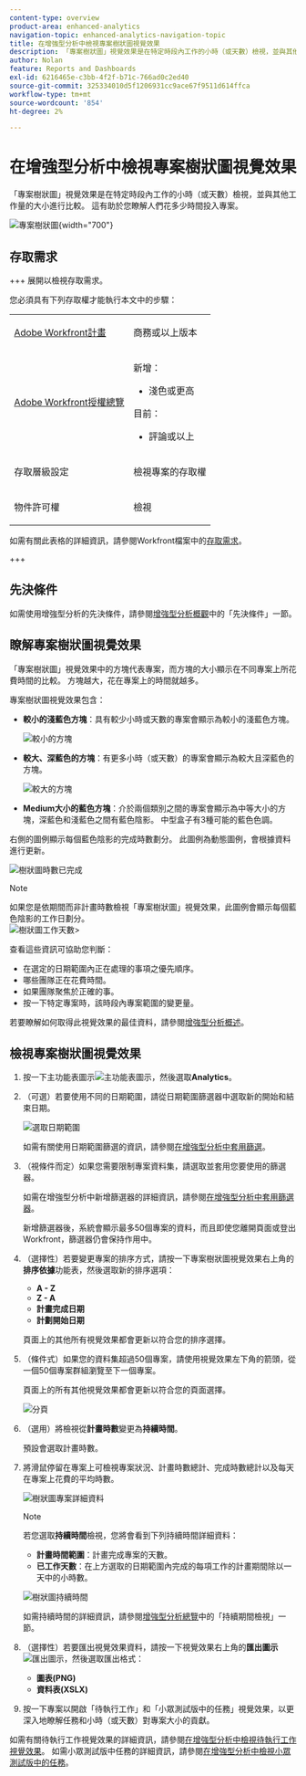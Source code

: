 ```yaml
---
content-type: overview
product-area: enhanced-analytics
navigation-topic: enhanced-analytics-navigation-topic
title: 在增強型分析中檢視專案樹狀圖視覺效果
description: 「專案樹狀圖」視覺效果是在特定時段內工作的小時（或天數）檢視，並與其他工作量的大小進行比較。 這有助於您瞭解人們花多少時間投入專案。
author: Nolan
feature: Reports and Dashboards
exl-id: 6216465e-c3bb-4f2f-b71c-766ad0c2ed40
source-git-commit: 325334010d5f1206931cc9ace67f9511d614ffca
workflow-type: tm+mt
source-wordcount: '854'
ht-degree: 2%

---
```


# 在增強型分析中檢視專案樹狀圖視覺效果

<!-- Audited: 12/2023 -->

「專案樹狀圖」視覺效果是在特定時段內工作的小時（或天數）檢視，並與其他工作量的大小進行比較。 這有助於您瞭解人們花多少時間投入專案。

![專案樹狀圖](assets/project-treemap-350x126.png){width="700"}

## 存取需求

+++ 展開以檢視存取需求。

您必須具有下列存取權才能執行本文中的步驟：

<table style="table-layout:auto"> 
 <col> 
 <col> 
 <tbody> 
  <tr> 
   <td role="rowheader"><a href="https://www.workfront.com/plans" target="_blank">Adobe Workfront計畫</a></td> 
   <td> <p>商務或以上版本</p> </td> 
  </tr> 
  <tr> 
   <td role="rowheader"><a href="../administration-and-setup/add-users/access-levels-and-object-permissions/wf-licenses.md" class="MCXref xref">Adobe Workfront授權總覽</a></td> 
   <td>   <p>新增：</p> 
   <ul><li>淺色或更高</li></ul>
   <p>目前：</p>
   <ul><li>評論或以上</li></ul>
 </td> 
  </tr> 
  <tr> 
   <td role="rowheader">存取層級設定</td> 
   <td> <p>檢視專案的存取權</p> <!--<p>Note: If you still don't have access, ask your Workfront administrator if they set additional restrictions in your access level.<br>For information on how a Workfront administrator can change your access level, see <a href="../administration-and-setup/add-users/configure-and-grant-access/create-modify-access-levels.md" class="MCXref xref">Create or modify custom access levels</a>.</p>--> </td> 
  </tr> 
  <tr> 
   <td role="rowheader">物件許可權</td> 
   <td> <p>檢視</p> <!--<p>For information on requesting additional access, see <a href="../workfront-basics/grant-and-request-access-to-objects/request-access.md" class="MCXref xref">Request access to objects </a>.</p>--> </td> 
  </tr> 
 </tbody> 
</table>

如需有關此表格的詳細資訊，請參閱Workfront檔案中的[存取需求](/help/quicksilver/administration-and-setup/add-users/access-levels-and-object-permissions/access-level-requirements-in-documentation.md)。

+++

## 先決條件

如需使用增強型分析的先決條件，請參閱[增強型分析概觀](../enhanced-analytics/enhanced-analytics-overview.md)中的「先決條件」一節。

## 瞭解專案樹狀圖視覺效果

「專案樹狀圖」視覺效果中的方塊代表專案，而方塊的大小顯示在不同專案上所花費時間的比較。 方塊越大，花在專案上的時間就越多。

專案樹狀圖視覺效果包含：

* **較小的淺藍色方塊**：具有較少小時或天數的專案會顯示為較小的淺藍色方塊。

  ![較小的方塊](assets/project-treemap-smaller-box.png)

* **較大、深藍色的方塊**：有更多小時（或天數）的專案會顯示為較大且深藍色的方塊。

  ![較大的方塊](assets/project-treemap-larger-box-350x205.png)

* **Medium大小的藍色方塊**：介於兩個類別之間的專案會顯示為中等大小的方塊，深藍色和淺藍色之間有藍色陰影。 中型盒子有3種可能的藍色色調。

右側的圖例顯示每個藍色陰影的完成時數劃分。 此圖例為動態圖例，會根據資料進行更新。

![樹狀圖時數已完成](assets/project-treemap-hours-completed.png)

>[!NOTE]
>
>如果您是依期間而非計畫時數檢視「專案樹狀圖」視覺效果，此圖例會顯示每個藍色陰影的工作日劃分。\
>![樹狀圖工作天數](assets/project-treemap-days-worked.png)>

查看這些資訊可協助您判斷：

* 在選定的日期範圍內正在處理的事項之優先順序。
* 哪些團隊正在花費時間。
* 如果團隊聚焦於正確的事。
* 按一下特定專案時，該時段內專案範圍的變更量。

若要瞭解如何取得此視覺效果的最佳資料，請參閱[增強型分析概述](../enhanced-analytics/enhanced-analytics-overview.md)。

## 檢視專案樹狀圖視覺效果

1. 按一下主功能表圖示![主功能表圖示](assets/main-menu-icon-16x12.png)，然後選取&#x200B;**Analytics**。
1. （可選）若要使用不同的日期範圍，請從日期範圍篩選器中選取新的開始和結束日期。

   ![選取日期範圍](assets/filters-select-date-range-350x344.png)

   如需有關使用日期範圍篩選的資訊，請參閱[在增強型分析中套用篩選](../enhanced-analytics/use-enhanced-analytics-filters.md)。

1. （視條件而定）如果您需要限制專案資料集，請選取並套用您要使用的篩選器。

   如需在增強型分析中新增篩選器的詳細資訊，請參閱[在增強型分析中套用篩選器](../enhanced-analytics/use-enhanced-analytics-filters.md)。

   新增篩選器後，系統會顯示最多50個專案的資料，而且即使您離開頁面或登出Workfront，篩選器仍會保持作用中。

1. （選擇性）若要變更專案的排序方式，請按一下專案樹狀圖視覺效果右上角的&#x200B;**排序依據**&#x200B;功能表，然後選取新的排序選項：

   * **A - Z**
   * **Z - A**
   * **計畫完成日期**
   * **計劃開始日期**

   頁面上的其他所有視覺效果都會更新以符合您的排序選擇。

1. （條件式）如果您的資料集超過50個專案，請使用視覺效果左下角的箭頭，從一個50個專案群組瀏覽至下一個專案。

   頁面上的所有其他視覺效果都會更新以符合您的頁面選擇。

   ![分頁](assets/pagination-350x118.png)

1. （選用）將檢視從&#x200B;**計畫時數**&#x200B;變更為&#x200B;**持續時間**。

   預設會選取計畫時數。

1. 將滑鼠停留在專案上可檢視專案狀況、計畫時數總計、完成時數總計以及每天在專案上花費的平均時數。

   ![樹狀圖專案詳細資料](assets/project-treemap-project-details-350x404.png)

   >[!NOTE]
   >
   >若您選取&#x200B;**持續時間**&#x200B;檢視，您將會看到下列持續時間詳細資料：
   >
   >* **計畫時間範圍**：計畫完成專案的天數。
   >* **已工作天數**：在上方選取的日期範圍內完成的每項工作的計畫期間除以一天中的小時數。
   >   
   >![樹狀圖持續時間](assets/duration-treemap-350x159.png)
   >
   >如需持續時間的詳細資訊，請參閱[增強型分析總覽](../enhanced-analytics/enhanced-analytics-overview.md)中的「持續期間檢視」一節。

1. （選擇性）若要匯出視覺效果資料，請按一下視覺效果右上角的&#x200B;**匯出圖示** ![匯出圖示](assets/export.png)，然後選取匯出格式：

   * **圖表(PNG)**
   * **資料表(XSLX)**

1. 按一下專案以開啟「待執行工作」和「小眾測試版中的任務」視覺效果，以更深入地瞭解任務和小時（或天數）對專案大小的貢獻。

如需有關待執行工作視覺效果的詳細資訊，請參閱[在增強型分析中檢視待執行工作視覺效果](../enhanced-analytics/burndown-overview.md)。 如需小眾測試版中任務的詳細資訊，請參閱[在增強型分析中檢視小眾測試版中的任務](../enhanced-analytics/tasks-in-flight-overview.md)。


